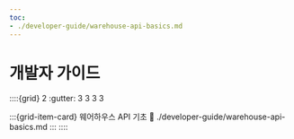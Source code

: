 ```yaml
---
toc:
- ./developer-guide/warehouse-api-basics.md
---
```

# 개발자 가이드

::::{grid} 2
:gutter: 3 3 3 3

:::{grid-item-card} 웨어하우스 API 기초
:link: ./developer-guide/warehouse-api-basics.md
:::
::::
